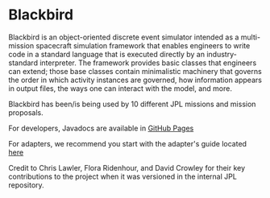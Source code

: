# Blackbird

Blackbird is an object-oriented discrete event simulator intended as a multi-mission spacecraft simulation framework that enables engineers to write code in a standard language that is executed directly by an industry-standard interpreter. The framework provides basic classes that engineers can extend; those base classes contain minimalistic machinery that governs the order in which activity instances are governed, how information appears in output files, the ways one can interact with the model, and more. 

Blackbird has been/is being used by 10 different JPL missions and mission proposals. 

For developers, Javadocs are available in [GitHub Pages](https://github.jpl.nasa.gov/pages/Blackbird/Blackbird/)

For adapters, we recommend you start with the adapter's guide located [here](https://github.jpl.nasa.gov/Blackbird/Blackbird/wiki)

Credit to Chris Lawler, Flora Ridenhour, and David Crowley for their key contributions to the project when it was versioned in the internal JPL repository. 